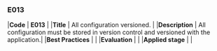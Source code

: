 ### E013

|**Code**           | **E013** |
|**Title**          | All configuration versioned. |
|**Description**    | All configuration must be stored in version control and versioned with the application.|
|**Best Practices** | |
|**Evaluation**     | |
|**Applied stage**  | |
